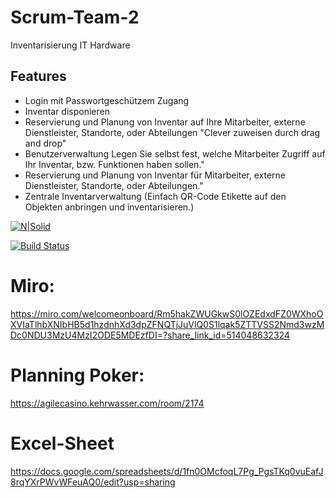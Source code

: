 # Scrum-Team-2
Inventarisierung IT Hardware

## Features
- Login mit Passwortgeschützem Zugang
- Inventar disponieren
- Reservierung und Planung von Inventar auf Ihre Mitarbeiter, externe Dienstleister, Standorte, oder Abteilungen "Clever zuweisen durch drag and drop"
- Benutzerverwaltung Legen Sie selbst fest, welche Mitarbeiter Zugriff auf Ihr Inventar, bzw. Funktionen  haben sollen."
- Reservierung und Planung von Inventar für Mitarbeiter, externe Dienstleister, Standorte, oder Abteilungen."
- Zentrale Inventarverwaltung (Einfach QR-Code Etikette auf den Objekten anbringen und inventarisieren.)

[![N|Solid](https://cldup.com/dTxpPi9lDf.thumb.png)](https://nodesource.com/products/nsolid)

[![Build Status](https://travis-ci.org/joemccann/dillinger.svg?branch=master)](https://travis-ci.org/joemccann/dillinger)


# Miro:
https://miro.com/welcomeonboard/Rm5hakZWUGkwS0lOZEdxdFZ0WXhoOXVIaTlhbXNIbHB5d1hzdnhXd3dpZFNQTjJuVlQ0S1lqak5ZTTVSS2Nmd3wzMDc0NDU3MzU4MzI2ODE5MDEzfDI=?share_link_id=514048632324


# Planning Poker:
https://agilecasino.kehrwasser.com/room/2174


# Excel-Sheet
https://docs.google.com/spreadsheets/d/1fn0OMcfoqL7Pg_PgsTKq0vuEafJ8rqYXrPWvWFeuAQ0/edit?usp=sharing

